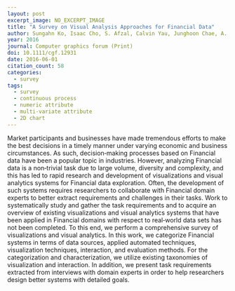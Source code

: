 ```yaml
---
layout: post
excerpt_image: NO_EXCERPT_IMAGE
title: "A Survey on Visual Analysis Approaches for Financial Data"
author: Sungahn Ko, Isaac Cho, S. Afzal, Calvin Yau, Junghoon Chae, A. Malik, Kaethe Beck, Yun Jang, W. Ribarsky & D. Ebert
year: 2016
journal: Computer graphics forum (Print)
doi: 10.1111/cgf.12931
date: 2016-06-01
citation_count: 58
categories:
  - survey
tags:
  - survey
  - continuous process
  - numeric attribute
  - multi-variate attribute
  - 2D chart
---
```

Market participants and businesses have made tremendous efforts to make the best decisions in a timely manner under varying economic and business circumstances. As such, decision‐making processes based on Financial data have been a popular topic in industries. However, analyzing Financial data is a non‐trivial task due to large volume, diversity and complexity, and this has led to rapid research and development of visualizations and visual analytics systems for Financial data exploration. Often, the development of such systems requires researchers to collaborate with Financial domain experts to better extract requirements and challenges in their tasks. Work to systematically study and gather the task requirements and to acquire an overview of existing visualizations and visual analytics systems that have been applied in Financial domains with respect to real‐world data sets has not been completed. To this end, we perform a comprehensive survey of visualizations and visual analytics. In this work, we categorize Financial systems in terms of data sources, applied automated techniques, visualization techniques, interaction, and evaluation methods. For the categorization and characterization, we utilize existing taxonomies of visualization and interaction. In addition, we present task requirements extracted from interviews with domain experts in order to help researchers design better systems with detailed goals.
